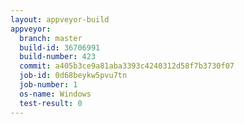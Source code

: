 ```yaml
---
layout: appveyor-build
appveyor:
  branch: master
  build-id: 36706991
  build-number: 423
  commit: a405b3ce9a81aba3393c4240312d58f7b3730f07
  job-id: 0d68beykw5pvu7tn
  job-number: 1
  os-name: Windows
  test-result: 0
---
```

